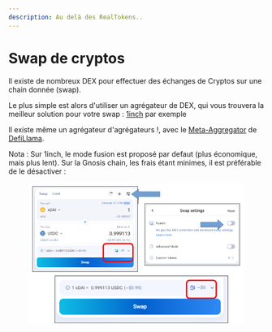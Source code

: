```yaml
---
description: Au delà des RealTokens..
---
```


# Swap de cryptos

Il existe de nombreux DEX pour effectuer des échanges de Cryptos sur une chain donnée (swap).

Le plus simple est alors d'utiliser un agrégateur de DEX, qui vous trouvera la meilleur solution pour votre swap : [1inch](https://app.1inch.io/) par exemple

Il existe même un agrégateur d'agrégateurs !, avec le [Meta-Aggregator](https://swap.defillama.com/) de [DefiLlama](https://defillama.com/).



Nota : Sur 1inch, le mode fusion est proposé par defaut (plus économique, mais plus lent). Sur la Gnosis chain, les frais étant minimes, il est préférable de le désactiver :

<figure><img src="../../.gitbook/assets/image (6) (1) (1) (1) (1).png" alt="" width="551"><figcaption></figcaption></figure>
